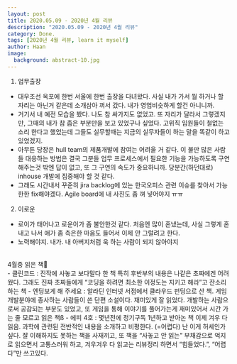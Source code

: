 ```yaml
---
layout: post
title: 2020.05.09 - 2020년 4월 리뷰
description: "2020.05.09 - 2020년 4월 리뷰" 
category: Done.
tags: [2020년 4월 리뷰, learn it myself]
author: Haan
image:
  background: abstract-10.jpg
---
```




1. 업무출장 
- 대우조선 옥포에 한번 서울에 한번 출장을 다녀왔다. 사실 내가 가서 뭘 하거나 할 자리는 아닌거 같은데 소개삼아 껴서 갔다. 내가 영업비슷하게 할건 아니니까. 
- 거기서 내 예전 모습을 봤다. 나도 참 싸가지도 없었고. 또 자리가 달라서 그렇겠지만, 그때의 내가 참 좁은 부분만을 보고 있었구나 싶었다. 고위직 임원들이 철없는 소리 한다고 했었는데 그들도 실무할때는 지금의 실무자들이 하는 말을 똑같이 하고 있었겠지. 
- 아무튼 당장은 hull team의 제품개발에 참여는 어려울 거 같다.
이 불만 많은 사람들 대응하는 방법은 결국 그분들 업무 프로세스에서 필요한 기능을 가능하도록 구연해주는것 밖엔 답이 없고, 또 그 구연의 속도가 중요하니까. 당분간(하던대로) inhouse 개발에 집중해야 할 것 같다. 
- 그래도 시간내서 꾸준히 jira backlog에 있는 한국오피스 관련 이슈를 찾아서 가능한한 fix해야겠다. Agile board에 내 사진도 좀 껴 넣어야지 ㅠㅠ

2. 이로운 
- 로이가 태어나고 로운이가 좀 불안한것 같다. 
처음엔 많이 혼냈는데, 사실 그렇게 혼내고 나서 애가 좀 측은한 마음도 들어서 이제 안 그럴려고 한다.
- 노력해야지. 내가.
내 아버지처럼 욱 하는 사람이 되지 않아야지


<br>
4월중 읽은 책
<br> 
- 클린코드
: 진작에 사놓고 보다말다 한 책 특히 후반부의 내용은 나같은 초짜에겐 어려웠다. 그래도 진짜 초짜들에게 “코딩을 하려면 최소한 이정도는 지키고 해라”고 잔소리 하는 책
- 엔딩보게 해 주세요
: 알라딘 인터넷 서점에서 클라우드 펀딩으로 산 책. 게임개발분야에 종사하는 사람들이 쓴 단편 소설이다. 재미있게 잘 읽었다. 개발하는 사람으로써 공감되는 부분도 있었고, 또 게임을 통해 이야기를 풀어가는게 재미있어서 시간 가는 줄 모르고 읽은 책ß
- 에피 4호
: 몇년전에 정기구독 1년하고 받아논 책 이제 겨우 다 읽음. 과학에 관련된 전반적인 내용을 소개하고 비평한다. (=어렵다) 
난 이게 허세인가 싶다. 잘 이해하지도 못하는 책을 사재끼고, 
또 책을 “사놓고 안 읽는” 부채감으로 억지로 읽으면서 고통스러워 하고, 겨우겨우 다 읽고는 리뷰정리 하면서 “힘들었다.”, “어렵다”만 쓰고있다. 
